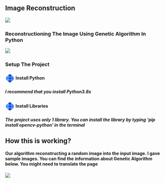 <h2> Image Reconstruction </h2>
<img src="https://avatars.githubusercontent.com/u/66366306?s=100&u=dc5e6f5b4a05d07958d9a867b803760aa2b1613e&v=4">
<h3> Reconstructioning The Image Using Genetic Algorithm In Python </h3>
<img src="https://i.imgur.com/qHAcfhX.gif">
<h3> Setup The Project </h3>
<h4><img align="center" src="https://raw.githubusercontent.com/efecanxrd/efecanxrd/main/images/xe.gif" width="30"> Install Python <h4>
<h5>I recommend that you install Python3.8x </h5>
<h4><img align="center" src="https://raw.githubusercontent.com/efecanxrd/efecanxrd/main/images/xe.gif" width="30"> Install Libraries </h4>
<h5> The project uses only 1 library. You can install the library by typing 'pip install opencv-python' in the terminal </h5>
<h2> How this is working? </h2>
<h4> Our algorithm reconstructing a random image into the input image. I gave sample images. You can find the information about Genetic Algorithm below. You might need to translate the page <h4>

[<img src="https://img.shields.io/badge/Medium-12100E?style=for-the-badge&logo=medium&logoColor=white"/>](https://medium.com/@efecanxrd/genetic-algorithm-nedir-ne-i%CC%87%C5%9Fe-yarar-cac86be1dea4)
  
